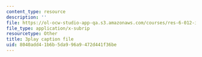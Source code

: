 ```yaml
---
content_type: resource
description: ''
file: https://ol-ocw-studio-app-qa.s3.amazonaws.com/courses/res-6-012-introduction-to-probability-spring-2018/8040add41b6b5da996a9472d441f36be_AH5jnR3RxJU.vtt
file_type: application/x-subrip
resourcetype: Other
title: 3play caption file
uid: 8040add4-1b6b-5da9-96a9-472d441f36be
---
```

